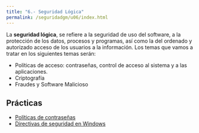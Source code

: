 ```yaml
---
title: "6.- Seguridad Lógica"
permalink: /seguridadgm/u06/index.html
---
```


La **seguridad lógica**, se refiere a la seguridad de uso del software, a la protección de los datos, procesos y programas, así como la del ordenado y autorizado acceso de los usuarios a la información. Los temas que vamos a tratar en los siguientes temas serán:

* Políticas de acceso: contraseñas, control de acceso al sistema y a las aplicaciones.
* Criptografía
*  Fraudes y Software Malicioso

## Prácticas

* [Políticas de contraseñas](password.html)
* [Directivas de seguridad en Windows](directivas.html)